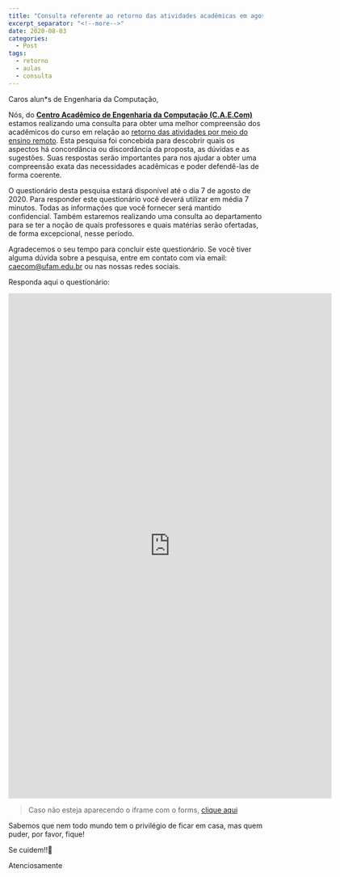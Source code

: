 ```yaml
---
title: "Consulta referente ao retorno das atividades acadêmicas em agosto (2020) "
excerpt_separator: "<!--more-->"
date: 2020-08-03
categories:
  - Post
tags:
  - retorno
  - aulas
  - consulta
---
```


Caros alun*s de Engenharia da Computação,

Nós, do **[Centro Acadêmico de Engenharia da Computação (C.A.E.Com)](http://caecom-ufam.github.io/)** estamos realizando uma consulta para obter uma melhor compreensão dos acadêmicos do curso em relação ao [retorno das atividades por meio do ensino remoto](https://ufam.edu.br/noticias-destaque/1682-ufam-se-prepara-para-retorno-das-atividades-academicas-por-ensino-remoto.html). Esta pesquisa foi concebida para descobrir quais os aspectos há concordância ou discordância da proposta, as dúvidas e as sugestões. Suas respostas serão importantes para nos ajudar a obter uma compreensão exata das necessidades acadêmicas e poder defendê-las de forma coerente.

O questionário desta pesquisa estará disponível até o dia 7 de agosto de 2020. Para responder este questionário você deverá utilizar em média 7 minutos. Todas as informações que você fornecer será mantido confidencial. Também estaremos realizando uma consulta ao departamento para se ter a noção de quais professores e quais matérias serão ofertadas, de forma excepcional, nesse período.

Agradecemos o seu tempo para concluir este questionário. Se você tiver alguma dúvida sobre a pesquisa, entre em contato com via email: <caecom@ufam.edu.br> ou nas nossas redes sociais.

Responda aqui o questionário:

<iframe src="https://docs.google.com/forms/d/e/1FAIpQLSd-pWr2-qJIHhP9bxnyft34Kp8LV7vlryJUDAQQQZsfzc-E5g/viewform?embedded=true" width="640" height="1000" frameborder="0" marginheight="0" marginwidth="0">Carregando…</iframe>

> Caso não esteja aparecendo o iframe com o forms, [clique aqui](https://forms.gle/sYPZiSWWdNJczs8y6)

Sabemos que nem todo mundo tem o privilégio de ficar em casa, mas quem puder, por favor, fique!

Se cuidem!!🤗


Atenciosamente


